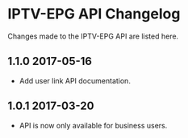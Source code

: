 # IPTV-EPG API Changelog

Changes made to the IPTV-EPG API are listed here.

## 1.1.0 2017-05-16
- Add user link API documentation.

## 1.0.1 2017-03-20 
- API is now only available for business users.